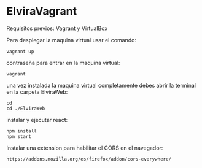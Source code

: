 # ElviraVagrant

Requisitos previos: Vagrant y VirtualBox

Para desplegar la maquina virtual usar el comando:
```
vagrant up
```
contraseña para entrar en la maquina virtual:
```
vagrant
```
una vez instalada la maquina virtual completamente debes abrir la terminal en la carpeta ElviraWeb:
```
cd
cd ./ElviraWeb
```
instalar y ejecutar react:
```
npm install
npm start
```
Instalar una extension para habilitar el CORS en el navegador:
```
https://addons.mozilla.org/es/firefox/addon/cors-everywhere/
```
